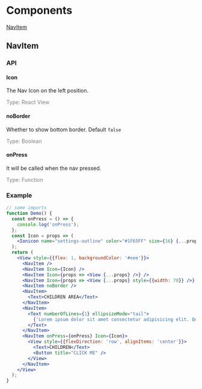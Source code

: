 # Components

[NavItem](#NavItem)

<a name="NavItem" id="NavItem"></a>

## NavItem

### API

#### Icon

The Nav Icon on the left position.

<div style="color:grey;">Type: React View</div>

#### noBorder

Whether to show bottom border. Default `false`

<div style="color:grey;">Type: Boolean</div>

#### onPress

It will be called when the nav pressed.

<div style="color:grey;">Type: Function</div>

### Example

```jsx
// some imports
function Demo() {
  const onPress = () => {
    console.log('onPress');
  };
  const Icon = props => (
    <Ionicon name="settings-outline" color="#1F65FF" size={16} {...props} />
  );
  return (
    <View style={{flex: 1, backgroundColor: '#eee'}}>
      <NavItem />
      <NavItem Icon={Icon} />
      <NavItem Icon={props => <View {...props} />} />
      <NavItem Icon={props => <View {...props} style={{width: 70}} />} />
      <NavItem noBorder />
      <NavItem>
        <Text>CHILDREN AREA</Text>
      </NavItem>
      <NavItem>
        <Text numberOfLines={1} ellipsizeMode="tail">
          {'Lorem ipsum dolor sit amet consectetur adipisicing elit. Quas dolor doloribus, natus optio molestiae quis, corporis exercitationem, atque provident aperiam consequuntur! Placeat rem sunt, delectus nesciunt ducimus officiis minus itaque!'.toUpperCase()}
        </Text>
      </NavItem>
      <NavItem onPress={onPress} Icon={Icon}>
        <View style={{flexDirection: 'row', alignItems: 'center'}}>
          <Text>CHILDREN</Text>
          <Button title="CLICK ME" />
        </View>
      </NavItem>
    </View>
  );
}
```
